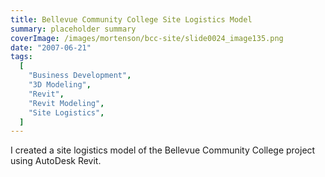 ```yaml
---
title: Bellevue Community College Site Logistics Model
summary: placeholder summary
coverImage: /images/mortenson/bcc-site/slide0024_image135.png
date: "2007-06-21"
tags:
  [
    "Business Development",
    "3D Modeling",
    "Revit",
    "Revit Modeling",
    "Site Logistics",
  ]
---
```


I created a site logistics model of the Bellevue Community College project using AutoDesk Revit.
